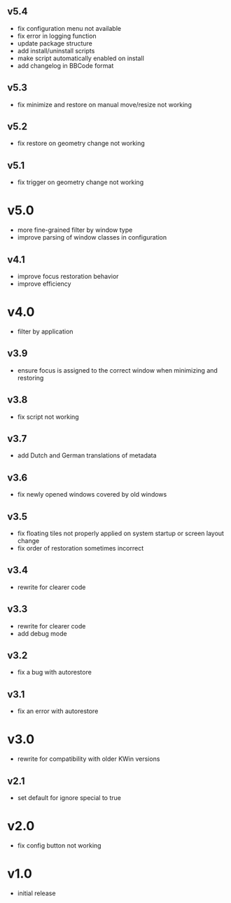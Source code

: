## v5.4
- fix configuration menu not available
- fix error in logging function
- update package structure
- add install/uninstall scripts
- make script automatically enabled on install
- add changelog in BBCode format

## v5.3

- fix minimize and restore on manual move/resize not working

## v5.2

- fix restore on geometry change not working

## v5.1

- fix trigger on geometry change not working

# v5.0

- more fine-grained filter by window type
- improve parsing of window classes in configuration

## v4.1

- improve focus restoration behavior
- improve efficiency

# v4.0

- filter by application

## v3.9

- ensure focus is assigned to the correct window when minimizing and restoring

## v3.8

- fix script not working

## v3.7

- add Dutch and German translations of metadata

## v3.6

- fix newly opened windows covered by old windows

## v3.5

- fix floating tiles not properly applied on system startup or screen layout change
- fix order of restoration sometimes incorrect

## v3.4

- rewrite for clearer code

## v3.3

- rewrite for clearer code
- add debug mode

## v3.2

- fix a bug with autorestore

## v3.1

- fix an error with autorestore

# v3.0

- rewrite for compatibility with older KWin versions

## v2.1

- set default for ignore special to true

# v2.0

- fix config button not working

# v1.0

- initial release
